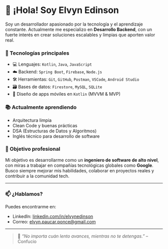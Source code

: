 # 👋 ¡Hola! Soy Elvyn Edinson

Soy un desarrollador apasionado por la tecnología y el aprendizaje constante. Actualmente me especializo en **Desarrollo Backend**, con un fuerte interés en crear soluciones escalables y limpias que aporten valor real.

### 🚀 Tecnologías principales
- 💻 Lenguajes: `Kotlin`, `Java`, `JavaScript`
- ☁️ Backend: `Spring Boot`, `Firebase`, `Node.js`
- 🛠️ Herramientas: `Git`, `GitHub`, `Postman`, `VSCode`, `Android Studio`
- 🗃️ Bases de datos: `Firestore`, `MySQL`, `SQLite`
- 🎨 Diseño de apps móviles en `Kotlin` (MVVM & MVP)

### 📚 Actualmente aprendiendo
- Arquitectura limpia
- Clean Code y buenas prácticas
- DSA (Estructuras de Datos y Algoritmos)
- Inglés técnico para desarrollo de software

### 📌 Objetivo profesional
Mi objetivo es desarrollarme como un **ingeniero de software de alto nivel**, con miras a trabajar en compañías tecnológicas globales como **Google**. Busco siempre mejorar mis habilidades, colaborar en proyectos reales y contribuir a la comunidad tech.

---

### 📫 ¿Hablamos?
Puedes encontrarme en:
- LinkedIn: [linkedin.com/in/elvynedinson](www.linkedin.com/in/elvyn-paucar-ponce-71bbb9300)
- Correo: elvyn.paucar.ponce@gmail.com

---

> 🧩 *“No importa cuán lento avances, mientras no te detengas.”* – Confucio
